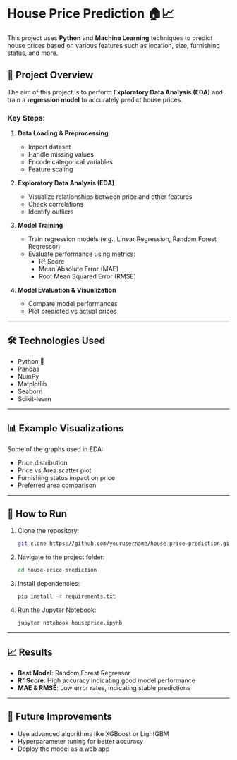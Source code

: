 # House Price Prediction 🏠📈

This project uses **Python** and **Machine Learning** techniques to predict house prices based on various features such as location, size, furnishing status, and more.

## 📌 Project Overview
The aim of this project is to perform **Exploratory Data Analysis (EDA)** and train a **regression model** to accurately predict house prices.

### Key Steps:
1. **Data Loading & Preprocessing**
   - Import dataset
   - Handle missing values
   - Encode categorical variables
   - Feature scaling

2. **Exploratory Data Analysis (EDA)**
   - Visualize relationships between price and other features
   - Check correlations
   - Identify outliers

3. **Model Training**
   - Train regression models (e.g., Linear Regression, Random Forest Regressor)
   - Evaluate performance using metrics:
     - R² Score
     - Mean Absolute Error (MAE)
     - Root Mean Squared Error (RMSE)

4. **Model Evaluation & Visualization**
   - Compare model performances
   - Plot predicted vs actual prices

---

## 🛠️ Technologies Used
- Python 🐍
- Pandas
- NumPy
- Matplotlib
- Seaborn
- Scikit-learn

---

## 📊 Example Visualizations
Some of the graphs used in EDA:
- Price distribution
- Price vs Area scatter plot
- Furnishing status impact on price
- Preferred area comparison

---

## 🚀 How to Run
1. Clone the repository:
   ```bash
   git clone https://github.com/yourusername/house-price-prediction.git
   ```
2. Navigate to the project folder:
   ```bash
   cd house-price-prediction
   ```
3. Install dependencies:
   ```bash
   pip install -r requirements.txt
   ```
4. Run the Jupyter Notebook:
   ```bash
   jupyter notebook houseprice.ipynb
   ```

---

## 📈 Results
- **Best Model**: Random Forest Regressor
- **R² Score**: High accuracy indicating good model performance
- **MAE & RMSE**: Low error rates, indicating stable predictions

---

## 📌 Future Improvements
- Use advanced algorithms like XGBoost or LightGBM
- Hyperparameter tuning for better accuracy
- Deploy the model as a web app




